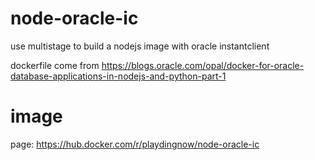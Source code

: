 # node-oracle-ic
use multistage to build a nodejs image with oracle instantclient

dockerfile come from https://blogs.oracle.com/opal/docker-for-oracle-database-applications-in-nodejs-and-python-part-1

# image

page: https://hub.docker.com/r/playdingnow/node-oracle-ic
